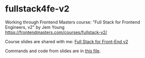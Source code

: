 # fullstack4fe-v2

Working through Frontend Masters course: "Full Stack for Frontend Engineers, v2" by Jem Young
https://frontendmasters.com/courses/fullstack-v2/

Course slides are shared with me: [Full Stack for Front-End v2](https://docs.google.com/presentation/d/1Mvf_rOFz1wZeH1irajJqhRQgzid7BkqJBd8wigpz39M/edit)

Commands and code from slides are in [this file](slides.md).
